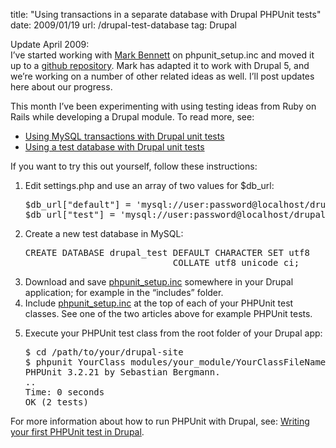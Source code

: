 title: "Using transactions in a separate database with Drupal PHPUnit tests"
date: 2009/01/19
url: /drupal-test-database
tag: Drupal

<p>
  Update April 2009:<br/>
  I&rsquo;ve started working with <a href="http://markbennett.ca">Mark Bennett</a> on phpunit_setup.inc and moved it up to a <a href="http://github.com/patshaughnessy/drupal_tdd">github repository</a>. Mark has adapted it to work with Drupal 5, and we&rsquo;re working on a number of other related ideas as well. I&rsquo;ll post updates here about our progress.</p>
<p>This month I&rsquo;ve been experimenting with using testing ideas from Ruby on Rails while developing a Drupal module. To read more, see:</p>
<ul>
  <li><a href="http://patshaughnessy.net/2009/1/19/using-mysql-transactions-with-drupal-unit-tests">Using MySQL transactions with Drupal unit tests</a></li>
  <li><a href="http://patshaughnessy.net/2009/1/16/using-a-test-database-with-drupal-unit-tests">Using a test database with Drupal unit tests</a></li>
</ul>
<p>If you want to try this out yourself, follow these instructions:</p>
<ol>
  <li><p>Edit settings.php and use an array of two values for $db_url:</p>
    <pre>$db_url["default"] = 'mysql://user:password@localhost/drupal;
$db_url["test"] = 'mysql://user:password@localhost/drupal_test';</pre></li>
  <li><p>Create a new test database in MySQL:</p><pre>CREATE DATABASE drupal_test DEFAULT CHARACTER SET utf8
                            COLLATE utf8_unicode_ci;</pre></li>
  <li>Download and save <a href="http://patshaughnessy.net/assets/code/drupal-tdd-4/phpunit_setup.inc">phpunit_setup.inc</a> somewhere in your Drupal application; for example in the &ldquo;includes&rdquo; folder.</li>
  <li>Include <a href="http://patshaughnessy.net/assets/code/drupal-tdd-4/phpunit_setup.inc">phpunit_setup.inc</a> at the top of each of your PHPUnit test classes. See one of the two articles above for example PHPUnit tests.</li>
  <li><p>Execute your PHPUnit test class from the root folder of your Drupal app:</p><pre>$ cd /path/to/your/drupal-site
$ phpunit YourClass modules/your_module/YourClassFileName.php 
PHPUnit 3.2.21 by Sebastian Bergmann.
..
Time: 0 seconds
OK (2 tests)</pre></li>
</ol>
<p>For more information about how to run PHPUnit with Drupal, see: <a href="http://patshaughnessy.net/2008/12/12/writing-your-first-phpunit-test-in-drupal">Writing your first PHPUnit test in Drupal</a>.</p>
